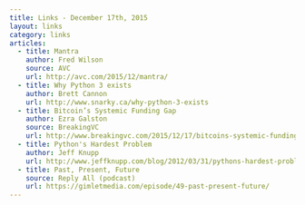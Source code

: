 ```yaml
---
title: Links - December 17th, 2015
layout: links
category: links
articles:
  - title: Mantra
    author: Fred Wilson
    source: AVC
    url: http://avc.com/2015/12/mantra/
  - title: Why Python 3 exists
    author: Brett Cannon
    url: http://www.snarky.ca/why-python-3-exists
  - title: Bitcoin’s Systemic Funding Gap
    author: Ezra Galston
    source: BreakingVC
    url: http://www.breakingvc.com/2015/12/17/bitcoins-systemic-funding-gap/
  - title: Python's Hardest Problem
    author: Jeff Knupp
    url: http://www.jeffknupp.com/blog/2012/03/31/pythons-hardest-problem/
  - title: Past, Present, Future
    source: Reply All (podcast)
    url: https://gimletmedia.com/episode/49-past-present-future/
---
```

